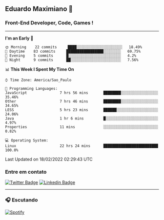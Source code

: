 ## Eduardo Maximiano 👋

### Front-End Developer, Code, Games !

---

<!--START_SECTION:waka-->
**I'm an Early 🐤** 

```text
🌞 Morning    22 commits     ████░░░░░░░░░░░░░░░░░░░░░   18.49% 
🌆 Daytime    83 commits     █████████████████░░░░░░░░   69.75% 
🌃 Evening    5 commits      █░░░░░░░░░░░░░░░░░░░░░░░░   4.2% 
🌙 Night      9 commits      ██░░░░░░░░░░░░░░░░░░░░░░░   7.56%

```


📊 **This Week I Spent My Time On** 

```text
⌚︎ Time Zone: America/Sao_Paulo

💬 Programming Languages: 
JavaScript               7 hrs 56 mins       ████████░░░░░░░░░░░░░░░░░   35.46% 
Other                    7 hrs 46 mins       ████████░░░░░░░░░░░░░░░░░   34.65% 
LESS                     5 hrs 23 mins       ██████░░░░░░░░░░░░░░░░░░░   24.06% 
Java                     1 hr 6 mins         █░░░░░░░░░░░░░░░░░░░░░░░░   4.97% 
Properties               11 mins             ░░░░░░░░░░░░░░░░░░░░░░░░░   0.82%

💻 Operating System: 
Linux                    22 hrs 24 mins      █████████████████████████   100.0%

```


 Last Updated on 18/02/2022 02:29:43 UTC
<!--END_SECTION:waka-->

### Entre em contato

[![Twitter Badge](https://img.shields.io/badge/-@edmaxi-1ca0f1?style=flat-square&labelColor=1ca0f1&logo=twitter&logoColor=white&link=https://twitter.com/edmaxi)](https://twitter.com/edmaxi)
[![Linkedin Badge](https://img.shields.io/badge/-Eduardo_Maximiano-0077B5?style=flat-square&logo=Linkedin&logoColor=white&link=https://www.linkedin.com/in/maximiano-eduardo)](https://www.linkedin.com/in/maximiano-eduardo)

---

### 🎧 Escutando
[![Spotify](https://novatorem-sandy.vercel.app/api/spotify)](https://open.spotify.com/user/comgigo)
